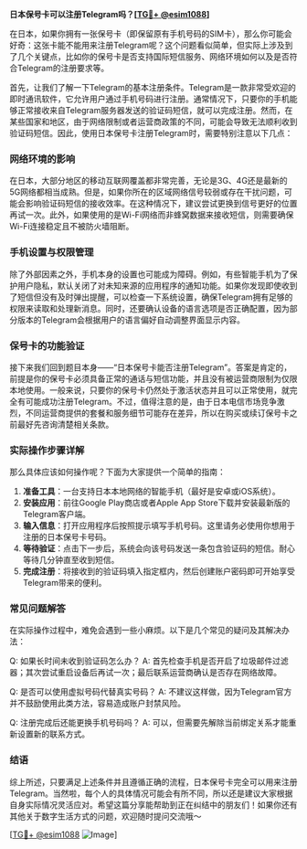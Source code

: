 **日本保号卡可以注册Telegram吗？[[TG💪+ @esim1088](https://t.me/s/esim1088)]**

在日本，如果你拥有一张保号卡（即保留原有手机号码的SIM卡），那么你可能会好奇：这张卡能不能用来注册Telegram呢？这个问题看似简单，但实际上涉及到了几个关键点，比如你的保号卡是否支持国际短信服务、网络环境如何以及是否符合Telegram的注册要求等。

首先，让我们了解一下Telegram的基本注册条件。Telegram是一款非常受欢迎的即时通讯软件，它允许用户通过手机号码进行注册。通常情况下，只要你的手机能够正常接收来自Telegram服务器发送的验证码短信，就可以完成注册。然而，在某些国家和地区，由于网络限制或者运营商政策的不同，可能会导致无法顺利收到验证码短信。因此，使用日本保号卡注册Telegram时，需要特别注意以下几点：

### 网络环境的影响

在日本，大部分地区的移动互联网覆盖都非常完善，无论是3G、4G还是最新的5G网络都相当成熟。但是，如果你所在的区域网络信号较弱或存在干扰问题，可能会影响验证码短信的接收效率。在这种情况下，建议尝试更换到信号更好的位置再试一次。此外，如果使用的是Wi-Fi网络而非蜂窝数据来接收短信，则需要确保Wi-Fi连接稳定且不被防火墙阻断。

### 手机设置与权限管理

除了外部因素之外，手机本身的设置也可能成为障碍。例如，有些智能手机为了保护用户隐私，默认关闭了对未知来源的应用程序的通知功能。如果你发现即使收到了短信但没有及时弹出提醒，可以检查一下系统设置，确保Telegram拥有足够的权限来读取和处理新消息。同时，还要确认设备的语言选项是否正确配置，因为部分版本的Telegram会根据用户的语言偏好自动调整界面显示内容。

### 保号卡的功能验证

接下来我们回到题目本身——“日本保号卡能否注册Telegram”。答案是肯定的，前提是你的保号卡必须具备正常的通话与短信功能，并且没有被运营商限制为仅限本地使用。一般来说，只要你的保号卡仍然处于激活状态并且可以正常使用，就完全有可能成功注册Telegram。不过，值得注意的是，由于日本电信市场竞争激烈，不同运营商提供的套餐和服务细节可能存在差异，所以在购买或续订保号卡之前最好先咨询清楚相关条款。

### 实际操作步骤详解

那么具体应该如何操作呢？下面为大家提供一个简单的指南：

1. **准备工具**：一台支持日本本地网络的智能手机（最好是安卓或iOS系统）。
2. **安装应用**：前往Google Play商店或者Apple App Store下载并安装最新版的Telegram客户端。
3. **输入信息**：打开应用程序后按照提示填写手机号码。这里请务必使用你想用于注册的日本保号卡号码。
4. **等待验证**：点击下一步后，系统会向该号码发送一条包含验证码的短信。耐心等待几分钟直至收到短信。
5. **完成注册**：将接收到的验证码填入指定框内，然后创建账户密码即可开始享受Telegram带来的便利。

### 常见问题解答

在实际操作过程中，难免会遇到一些小麻烦。以下是几个常见的疑问及其解决办法：

Q: 如果长时间未收到验证码怎么办？
A: 首先检查手机是否开启了垃圾邮件过滤器；其次尝试重启设备后再试一次；最后联系运营商确认是否存在网络故障。

Q: 是否可以使用虚拟号码代替真实号码？
A: 不建议这样做，因为Telegram官方并不鼓励使用此类方法，容易造成账户封禁风险。

Q: 注册完成后还能更换手机号码吗？
A: 可以，但需要先解除当前绑定关系才能重新设置新的联系方式。

### 结语

综上所述，只要满足上述条件并且遵循正确的流程，日本保号卡完全可以用来注册Telegram。当然啦，每个人的具体情况可能会有所不同，所以还是建议大家根据自身实际情况灵活应对。希望这篇分享能帮助到正在纠结中的朋友们！如果你还有其他关于数字生活方式的问题，欢迎随时提问交流哦～ 

[[TG💪+ @esim1088](https://t.me/s/esim1088) ![Image](https://i.postimg.cc/4NQfJmqS/Snipaste-2025-05-13-00-14-12.png)]